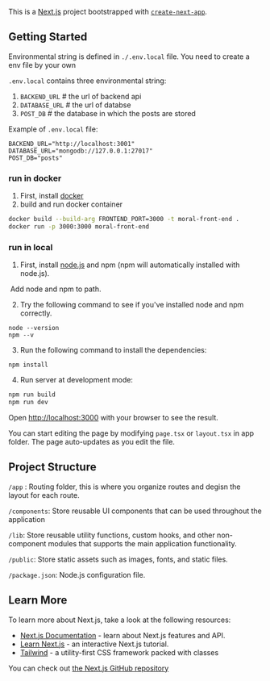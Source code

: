 This is a [Next.js](https://nextjs.org/) project bootstrapped with [`create-next-app`](https://github.com/vercel/next.js/tree/canary/packages/create-next-app).

## Getting Started

Environmental string is defined in `./.env.local` file. You need to create a env file by your own

`.env.local` contains three environmental string:
1. `BACKEND_URL`      # the url of backend api
2. `DATABASE_URL`     # the url of databse
3. `POST_DB`          # the database in which the posts are stored

Example of `.env.local` file:

```.env.local
BACKEND_URL="http://localhost:3001"
DATABASE_URL="mongodb://127.0.0.1:27017"
POST_DB="posts"
```


### run in docker

1. First, install [docker](https://docs.docker.com/get-docker/)
2. build and run docker container

<!--  docker build -build-arg API_URL=http://localhost:8000 -t moral-front-end . -->
```bash
docker build --build-arg FRONTEND_PORT=3000 -t moral-front-end .
docker run -p 3000:3000 moral-front-end
```

### run in local

1. First, install [node.js](https://nodejs.org/en) and npm (npm will automatically installed with node.js).

​	Add node and npm to path.


2. Try the following command to see if you've installed node and npm correctly.

```bas
node --version
npm --v
```

3. Run the following command to install the dependencies:

```ba
npm install
```

4. Run server at development mode:

```bash
npm run build
npm run dev             
```

Open [http://localhost:3000](http://localhost:3000) with your browser to see the result.

You can start editing the page by modifying `page.tsx` or `layout.tsx` in app folder. The page auto-updates as you edit the file.



## Project Structure

`/app` : Routing folder, this is where you organize routes and degisn the layout for each route.

`/components`: Store reusable UI components that can be used throughout the application

`/lib`: Store reusable utility functions, custom hooks, and other non-component modules that supports the main application functionality.

`/public`: Store static assets such as images, fonts, and static files.

`/package.json`: Node.js configuration file.



## Learn More

To learn more about Next.js, take a look at the following resources:

- [Next.js Documentation](https://nextjs.org/docs) - learn about Next.js features and API.
- [Learn Next.js](https://nextjs.org/learn) - an interactive Next.js tutorial.
- [Tailwind](https://tailwindcss.com/docs/installation) - a utility-first CSS framework packed with classes

You can check out [the Next.js GitHub repository](https://github.com/vercel/next.js/) 
